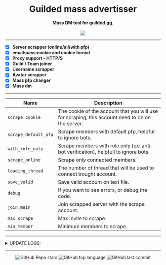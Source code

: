 <h1 align="center">Guilded mass advertisser</h1>

<p align='center'>
    <b>Mass DM tool for guilded.gg.</b><br>
    <br>
    <img src='https://media.discordapp.net/attachments/972677989349351514/972809267054800967/unknown.png'>
</p>

-----

- [X] **Server scrapper (online/all/with pfp)**
- [X] **email:pass:cookie and cookie format**
- [X] **Proxy support - HTTP/S**
- [X] **Guild / Team joiner**
- [X] **Username scrapper**
- [X] **Avatar scrapper**
- [X] **Mass pfp changer**
- [X] **Mass dm**

-----

| Name | Description | 
| ---  | ---  |
| `scrape_cookie` | The cookie of the account that you will use for scraping, this account need to be on the server. |
| `scrape_default_pfp` | Scrape members with default pfp, helpfull to ignore bots. |
| `with_role_only` | Scrape members with role only (ex: anti-bot verification), helpfull to ignore bots. |
| `scrape_online` | Scrape only connected members. |
| `loading_thread` | The number of thread that will be used to connect trought account. |
| `save_valid` | Save valid account on text file. |
| `debug` | If you want to see errors, or debug the code. |
| `join_main` | Join scrapped server with the scrape account. |
| `max_scrape` | Max invite to scrape. |
| `min_member` | Minimum members to scrape. |

-----

<details><summary>UPDATE LOGS:</summary>
<p>

- Scrapping menu

- Mass pfp changer.
- Config the tool.
- Onliner.
- Mass status changer.
- Mass bio changer.
- Mass spoof (bio+status+pfp+online).

0.0.2

- Add Server scrapper (online/all/with pfp etc..)
- Add option to save mass-dm settings, because we are lazy guys :o
- Add "restart" option to massDm.
- Handle ratelimit (need to add timer).
- Add mass pfp changer.
- Fix duplicate dm / user id.
- Other bug fix and code change.

</p>
</details>

-----

<p align="center">
    <img alt="GitHub Repo stars" src="https://img.shields.io/github/stars/Its-Vichy/Guilded-MassDm?style=for-the-badge&logo=stylelint&color=gold">
    <img alt="GitHub top language" src="https://img.shields.io/github/languages/top/Its-Vichy/Guilded-MassDm?style=for-the-badge&logo=stylelint&color=gold">
    <img alt="GitHub last commit" src="https://img.shields.io/github/last-commit/Its-Vichy/Guilded-MassDm?style=for-the-badge&logo=stylelint&color=gold">
</p>

